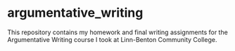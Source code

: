 # argumentative_writing
This repository contains my homework and final writing assignments for the Argumentative Writing course I took at Linn-Benton Community College.
